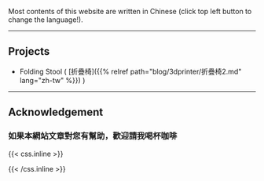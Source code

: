 Most contents of this website are written in Chinese (click top left  button to change the language!).

---

## Projects

- Folding Stool ( [折疊椅]({{% relref path="blog/3dprinter/折疊椅2.md" lang="zh-tw" %}}) )

---

## Acknowledgement

### 如果本網站文章對您有幫助，歡迎請我喝杯咖啡

{{< css.inline >}}
<style>
.canon { background: white; width: 100%; height: auto; }
</style>
{{< /css.inline >}}
